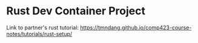 # Rust Dev Container Project
Link to partner's rust tutorial: https://tmndang.github.io/comp423-course-notes/tutorials/rust-setup/